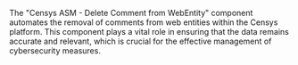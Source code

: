 The "Censys ASM - Delete Comment from WebEntity" component automates the removal of comments from web entities within the Censys platform. This component plays a vital role in ensuring that the data remains accurate and relevant, which is crucial for the effective management of cybersecurity measures.
